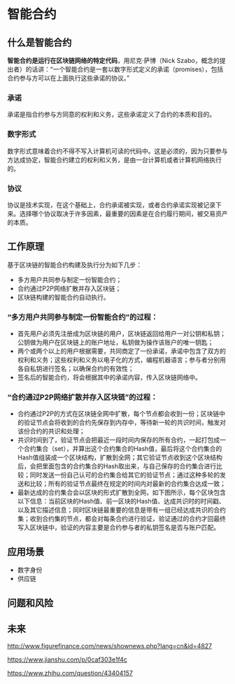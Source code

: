 # 智能合约

## 什么是智能合约
**智能合约是运行在区块链网络的特定代码**，用尼克·萨博（Nick Szabo，概念的提出者）的话讲：“一个智能合约是一套以数字形式定义的承诺（promises），包括合约参与方可以在上面执行这些承诺的协议。”

### 承诺
承诺是指合约参与方同意的权利和义务，这些承诺定义了合约的本质和目的。

### 数字形式
数字形式意味着合约不得不写入计算机可读的代码中。这是必须的，因为只要参与方达成协定，智能合约建立的权利和义务，是由一台计算机或者计算机网络执行的。

### 协议
协议是技术实现，在这个基础上，合约承诺被实现，或者合约承诺实现被记录下来。选择哪个协议取决于许多因素，最重要的因素是在合约履行期间，被交易资产的本质。

## 工作原理
基于区块链的智能合约构建及执行分为如下几步：
* 多方用户共同参与制定一份智能合约；
* 合约通过P2P网络扩散并存入区块链；
* 区块链构建的智能合约自动执行。

### “多方用户共同参与制定一份智能合约”的过程：
* 首先用户必须先注册成为区块链的用户，区块链返回给用户一对公钥和私钥；公钥做为用户在区块链上的账户地址，私钥做为操作该账户的唯一钥匙；
* 两个或两个以上的用户根据需要，共同商定了一份承诺，承诺中包含了双方的权利和义务；这些权利和义务以电子化的方式，编程机器语言；参与者分别用各自私钥进行签名；以确保合约的有效性；
* 签名后的智能合约，将会根据其中的承诺内容，传入区块链网络中。

### “合约通过P2P网络扩散并存入区块链”的过程：
* 合约通过P2P的方式在区块链全网中扩散，每个节点都会收到一份；区块链中的验证节点会将收到的合约先保存到内存中，等待新一轮的共识时间，触发对该份合约的共识和处理；
* 共识时间到了，验证节点会把最近一段时间内保存的所有合约，一起打包成一个合约集合（set），并算出这个合约集合的Hash值，最后将这个合约集合的Hash值组装成一个区块结构，扩散到全网；其它验证节点收到这个区块结构后，会把里面包含的合约集合的Hash取出来，与自己保存的合约集合进行比较；同时发送一份自己认可的合约集合给其它的验证节点；通过这种多轮的发送和比较；所有的验证节点最终在规定的时间内对最新的合约集合达成一致；
* 最新达成的合约集合会以区块的形式扩散到全网，如下图所示，每个区块包含以下信息：当前区块的Hash值、前一区块的Hash值、达成共识时的时间戳、以及其它描述信息；同时区块链最重要的信息是带有一组已经达成共识的合约集；收到合约集的节点，都会对每条合约进行验证，验证通过的合约才回最终写入区块链中，验证的内容主要是合约参与者的私钥签名是否与账户匹配。

## 应用场景
* 数字身份
* 供应链

## 问题和风险

## 未来

http://www.figurefinance.com/news/shownews.php?lang=cn&id=4827

https://www.jianshu.com/p/0caf303e1f4c

https://www.zhihu.com/question/43404157